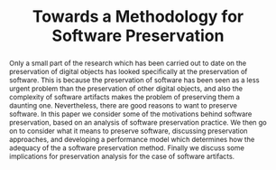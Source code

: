 ---
abstract: 'Only a small part of the research which has been carried out to date on
  the preservation of digital objects has looked specifically at the preservation
  of software. This is because the preservation of software has been seen as a less
  urgent problem than the preservation of other digital objects, and also the complexity
  of software artifacts makes the problem of preserving them a daunting one. Nevertheless,
  there are good reasons to want to preserve software. In this paper we consider some
  of the motivations behind software preservation, based on an analysis of software
  preservation practice. We then go on to consider what it means to preserve software,
  discussing preservation approaches, and developing a performance model which determines
  how the adequacy of the a software preservation method. Finally we discuss some
  implications for preservation analysis for the case of software artifacts. '
creators:
- Matthews, Brian
- Conway, Esther
- Woodcock, Jim
- Jones, Catherine
- Bicarregui, Juan
- Shaon, Arif
date: null
document_url: https://services.phaidra.univie.ac.at/api/object/o:294040/download
grand_parent: iPRES
institutions: []
keywords:
- san francisco
landing_page_url: https://phaidra.univie.ac.at/o:294040
language: eng
layout: publication
license: CC BY-SA 3.0 AT
notes_url: null
parent: iPRES 2009
presentation_url: null
publication_type: paper
size: 1044480
source_name: iPRES
title: Towards a Methodology for Software Preservation
year: 2009
---